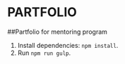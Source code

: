 # PARTFOLIO

##Partfolio for mentoring program

1. Install dependencies: `npm install`.
2. Run `npm run gulp`.